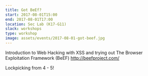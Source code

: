 ```yaml
---
title: Got BeEf?
start: 2017-08-01T15:00
end: 2017-08-01T17:00
location: Sec Lab (K17-G11)
slack: workshops
type: workshop
image: assets/events/2017-08-01-got-beef.jpg
---
```


Introduction to Web Hacking with XSS and trying out The Browser Exploitation Framework (BeEF)
http://beefproject.com/

Lockpicking from 4 - 5!
